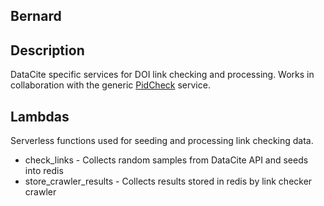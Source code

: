 Bernard
-------

## Description
DataCite specific services for DOI link checking and processing.
Works in collaboration with the generic [PidCheck](https://github.com/datacite/pidcheck) service.

## Lambdas
Serverless functions used for seeding and processing link checking data.

* check_links - Collects random samples from DataCite API and seeds into redis
* store_crawler_results - Collects results stored in redis by link checker crawler